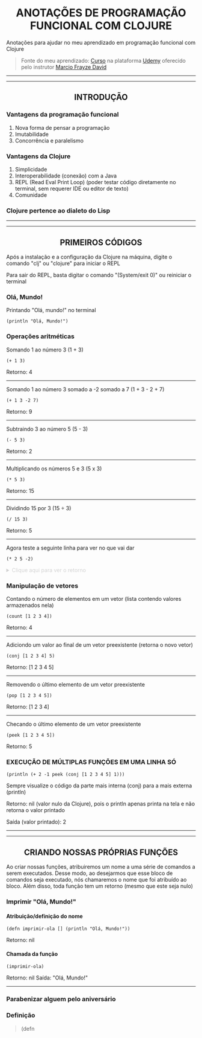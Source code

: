 # <div align="center">ANOTAÇÕES DE PROGRAMAÇÃO FUNCIONAL COM CLOJURE</div>

Anotações para ajudar no meu aprendizado em programação funcional com Clojure

> Fonte do meu aprendizado: [Curso](https://www.udemy.com/course/clojure-introducao-a-programacao-funcional) na plataforma [Udemy](https://www.udemy.com/) oferecido pelo instrutor [Marcio Frayze David](https://www.udemy.com/user/marcio-frayze-david/)

<hr><hr>

## <div align="center">INTRODUÇÃO</div>

### Vantagens da programação funcional

1. Nova forma de pensar a programação
2. Imutabilidade
3. Concorrência e paralelismo

### Vantagens da Clojure

1. Simplicidade
2. Interoperabilidade (conexão) com a Java
3. REPL (Read Eval Print Loop) (poder testar código diretamente no terminal, sem requerer IDE ou editor de texto)
4. Comunidade

### Clojure pertence ao dialeto do Lisp

<hr><hr>

## <div align="center">PRIMEIROS CÓDIGOS</div>

Após a instalação e a configuração da Clojure na máquina, digite o comando "clj" ou "clojure" para iniciar o REPL

Para sair do REPL, basta digitar o comando "(System/exit 0)" ou reiniciar o terminal

### Olá, Mundo!

Printando "Olá, mundo!" no terminal

```(println "Olá, Mundo!")```

### Operações aritméticas

Somando 1 ao número 3 (1 + 3)

```(+ 1 3)```

Retorno: 4

<hr>

Somando 1 ao número 3 somado a -2 somado a 7 (1 + 3 - 2 + 7)

```(+ 1 3 -2 7)```

Retorno: 9

<hr>

Subtraindo 3 ao número 5 (5 - 3)

```(- 5 3)```

Retorno: 2

<hr>

Multiplicando os números 5 e 3 (5 x 3)

```(* 5 3)```

Retorno: 15

<hr>

Dividindo 15 por 3 (15 ÷ 3)

```(/ 15 3)```

Retorno: 5

<hr>

Agora teste a seguinte linha para ver no que vai dar

```(* 2 5 -2)```

<details>

   <summary style="color: lightgray">
        Clique aqui para ver o retorno
   </summary>
   <p>-20</p>
</details>

### Manipulação de vetores

Contando o número de elementos em um vetor (lista contendo valores armazenados nela)

```(count [1 2 3 4])```

Retorno: 4

<hr>

Adiciondo um valor ao final de um vetor preexistente (retorna o novo vetor)

```(conj [1 2 3 4] 5)```

Retorno: [1 2 3 4 5]

<hr>

Removendo o último elemento de um vetor preexistente 

```(pop [1 2 3 4 5])```

Retorno: [1 2 3 4]

<hr>

Checando o último elemento de um vetor preexistente

```(peek [1 2 3 4 5])```

Retorno: 5

### EXECUÇÃO DE MÚLTIPLAS FUNÇÕES EM UMA LINHA SÓ

```(println (+ 2 -1 peek (conj [1 2 3 4 5] 1)))```

Sempre visualize o código da parte mais interna (conj) para a mais externa (println)

Retorno: nil (valor nulo da Clojure), pois o println apenas printa na tela e não retorna o valor printado

Saída (valor printado): 2

<hr><hr>

## <div align="center">CRIANDO NOSSAS PRÓPRIAS FUNÇÕES</div>

Ao criar nossas funções, atribuiremos um nome a uma série de comandos a serem executados. Desse modo, ao desejarmos que esse bloco de comandos seja executado, nós chamaremos o nome que foi atribuído ao bloco. Além disso, toda função tem um retorno (mesmo que este seja nulo) 

### Imprimir "Olá, Mundo!"

#### Atribuição/definição do nome

```(defn imprimir-ola [] (println "Olá, Mundo!"))```

Retorno: nil

#### Chamada da função

```(imprimir-ola)```

Retorno: nil
Saída: "Olá, Mundo!"

<hr>

### Parabenizar alguem pelo aniversário

### Definição

> (defn

